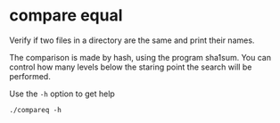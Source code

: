 # compare equal
Verify if two files in a directory are the same and print their names. 

The comparison is made by hash, using the program sha1sum. You can control how many levels below the staring point the search will be performed. 

Use the `-h` option to get help

```
./compareq -h
```

